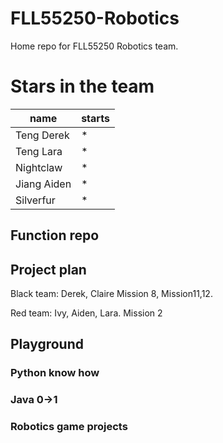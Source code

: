 # FLL55250-Robotics
Home repo for FLL55250 Robotics team. 

# Stars in the team
|name|starts|
|----|------|
|Teng Derek|\*|
|Teng Lara|\*|
|Nightclaw|\*|
|Jiang Aiden|\*|
|Silverfur|\*|


## Function repo


## Project plan
Black team:
Derek, Claire
Mission 8, Mission11,12.


Red team:
Ivy, Aiden, Lara. 
Mission 2




## Playground

### Python know how

### Java 0->1

### Robotics game projects
